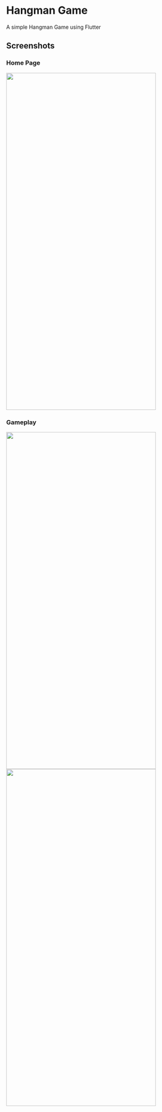 # Hangman Game

A simple Hangman Game using Flutter

## Screenshots
### Home Page
<img src="IMAGE1" width="400" height="900">

### Gameplay 
<img src="https://github.com/MarkosDesypris/Flutter-Hangman/assets/46244014/c35fd88e-aef2-4f08-a2ad-f2cee7c6a30b" width="400" height="900">
<img src="![Simulator Screen Shot - Flutter - 2023-07-21 at 13 52 13](https://github.com/MarkosDesypris/Flutter-Hangman/assets/46244014/fb4b0e1b-37f4-401d-ba0e-7d183e27179b)" width="400" height="900">



